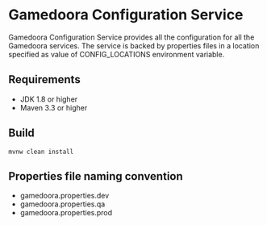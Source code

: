 # Gamedoora Configuration Service  
Gamedoora Configuration Service provides all the configuration for all the Gamedoora services. 
The service is backed by properties files in a location specified as value of CONFIG_LOCATIONS environment variable.

## Requirements
- JDK 1.8 or higher
- Maven 3.3 or higher

## Build
```
mvnw clean install
```  

## Properties file naming convention
- gamedoora.properties.dev
- gamedoora.properties.qa
- gamedoora.properties.prod

